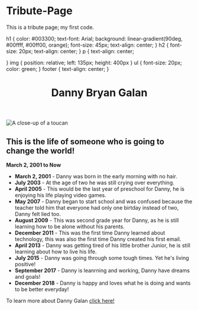 # Tribute-Page
This is a tribute page; my first code.
  
  h1 {
  color: #003300;
  text-font: Arial;
  background: linear-gradient(90deg, #00ffff, #00ff00, orange);
  font-size: 45px;
  text-align: center;
}
h2 {
  font-size: 20px;
  text-align: center;
}
p {
  text-align: center;
 
}
img {
  position: relative;
  left: 135px;
  height: 400px
}
ul {
  font-size: 20px;
  color: green;
}
footer {
  text-align: center;
}

<!DOCTYPE HTML>
<main id="main">
  <title id="title">This is the life of Danny Galan</title>
  <header>
<h1>Danny Bryan Galan</h1>
  </header>
  <div id="img-div">
  <img src="https://f1.media.brightcove.com/8/1635265504/1635265504_5576555180001_5576547153001-vs.jpg?pubId=1635265504&videoId=5576547153001"alt="A close-up of a toucan"id="img">
  </div>
  <h2 id="tribute-info">This is the life of someone who is going to change the world!</h2>
</main>
<body>
  <div>
  <p><strong>March 2, 2001 to Now</strong></p>
  <ul>
    <li><strong>March 2, 2001</strong> - Danny was born in the early morning with no hair.
    <li><strong>July 2003</strong> - At the age of two he was still crying over everything.
    <li><strong>April 2005</strong> - This  would be the last year of preschool for Danny, he is enjoying his life playing video games.
    <li><strong>May 2007</strong> - Danny began to start school and was confused because the teacher told him that everyone had only one birtday instead of two, Danny felt lied too.
    <li><strong>August 2009</strong> - This was second grade year for Danny, as he is still learning how to be alone without his parents.
    <li><strong>December 2011</strong> - This was the first time Danny learned about technology, this was also the first time Danny created his first email.
    <li><strong>April 2013</strong> - Danny was getting tired of his little brother Junior, he is still learning about how to live his life.
    <li><strong>July 2015</strong> - Danny was going through some tough times. Yet he's living positive!
    <li><strong>September 2017</strong> - Danny is leanrning and working, Danny have dreams and goals!
    <li><strong>December 2018</strong> - Danny is happy and loves what he is doing and wants to be better everyday!
  </ul>
  <footer id="tribute-link">To learn more about Danny Galan <a href="#" target="_blank">click here!</a></footer>
</body>
</div>
</html>
